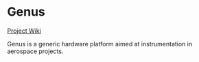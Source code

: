 # Genus
[Project Wiki](https://github.com/zenitheesc/Genus/wiki)

Genus is a generic hardware platform aimed at instrumentation in aerospace projects.
